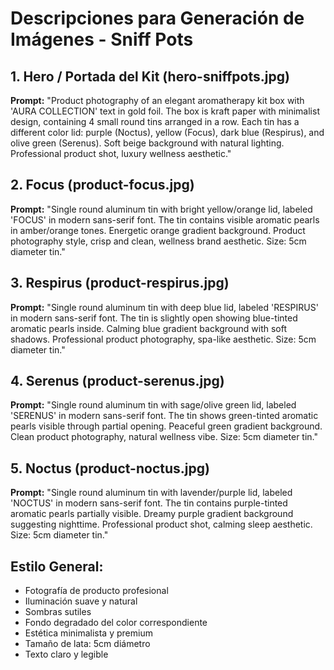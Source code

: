 # Descripciones para Generación de Imágenes - Sniff Pots

## 1. Hero / Portada del Kit (hero-sniffpots.jpg)
**Prompt:**
"Product photography of an elegant aromatherapy kit box with 'AURA COLLECTION' text in gold foil. The box is kraft paper with minimalist design, containing 4 small round tins arranged in a row. Each tin has a different color lid: purple (Noctus), yellow (Focus), dark blue (Respirus), and olive green (Serenus). Soft beige background with natural lighting. Professional product shot, luxury wellness aesthetic."

## 2. Focus (product-focus.jpg)
**Prompt:**
"Single round aluminum tin with bright yellow/orange lid, labeled 'FOCUS' in modern sans-serif font. The tin contains visible aromatic pearls in amber/orange tones. Energetic orange gradient background. Product photography style, crisp and clean, wellness brand aesthetic. Size: 5cm diameter tin."

## 3. Respirus (product-respirus.jpg)
**Prompt:**
"Single round aluminum tin with deep blue lid, labeled 'RESPIRUS' in modern sans-serif font. The tin is slightly open showing blue-tinted aromatic pearls inside. Calming blue gradient background with soft shadows. Professional product photography, spa-like aesthetic. Size: 5cm diameter tin."

## 4. Serenus (product-serenus.jpg)
**Prompt:**
"Single round aluminum tin with sage/olive green lid, labeled 'SERENUS' in modern sans-serif font. The tin shows green-tinted aromatic pearls visible through partial opening. Peaceful green gradient background. Clean product photography, natural wellness vibe. Size: 5cm diameter tin."

## 5. Noctus (product-noctus.jpg)
**Prompt:**
"Single round aluminum tin with lavender/purple lid, labeled 'NOCTUS' in modern sans-serif font. The tin contains purple-tinted aromatic pearls partially visible. Dreamy purple gradient background suggesting nighttime. Professional product shot, calming sleep aesthetic. Size: 5cm diameter tin."

## Estilo General:
- Fotografía de producto profesional
- Iluminación suave y natural
- Sombras sutiles
- Fondo degradado del color correspondiente
- Estética minimalista y premium
- Tamaño de lata: 5cm diámetro
- Texto claro y legible
